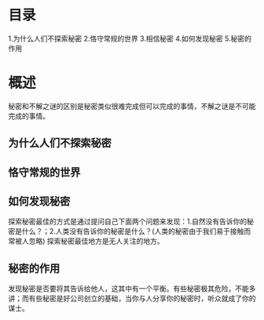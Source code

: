 # 目录
1.为什么人们不探索秘密
2.恪守常规的世界
3.相信秘密
4.如何发现秘密
5.秘密的作用

# 概述
秘密和不解之谜的区别是秘密类似很难完成但可以完成的事情，不解之谜是不可能完成的事情。

## 为什么人们不探索秘密

## 恪守常规的世界
## 如何发现秘密
探索秘密最佳的方式是通过提问自己下面两个问题来发现：1.自然没有告诉你的秘密是什么？；2.人类没有告诉你的秘密是什么？(人类的秘密由于我们易于接触而常被人忽略)
探索秘密最佳地方是无人关注的地方。

## 秘密的作用
发现秘密是否要将其告诉给他人，这其中有一个平衡。有些秘密极其危险，不能多讲；而有些秘密是好公司创立的基础，当你与人分享你的秘密时，听众就成了你的谋士。